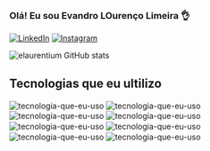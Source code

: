 ### Olá! Eu sou Evandro LOurenço Limeira 👌


[![LinkedIn](https://img.shields.io/badge/LinkedIn-0077B5?style=for-the-badge&logo=linkedin&logoColor=white)](https://www.linkedin.com/in/evandro-louren%C3%A7o-limeira/)
[![Instagram](https://img.shields.io/badge/Instagram-E4405F?style=for-the-badge&logo=instagram&logoColor=white)](https://www.instagram.com/elaurentium/)


![elaurentium GitHub stats](https://github-readme-stats.vercel.app/api?username=elaurentium&show_icons=true&theme=dracula)

## Tecnologias que eu ultilizo

<div style="display: inline_block"><br?>
  <img src="https://img.shields.io/badge/HTML5-E34F26?style=for-the-badge&logo=html5&logoColor=white" alt="tecnologia-que-eu-uso" align="center" />
  <img src="https://img.shields.io/badge/CSS-239120?&style=for-the-badge&logo=css3&logoColor=white" alt="tecnologia-que-eu-uso" align="center" />
  <img src="https://img.shields.io/badge/JavaScript-F7DF1E?style=for-the-badge&logo=javascript&logoColor=black" alt="tecnologia-que-eu-uso" align="center" />
  <img src="https://img.shields.io/badge/Node.js-43853D?style=for-the-badge&logo=node.js&logoColor=white" alt="tecnologia-que-eu-uso" align="center" />
  <img src="https://img.shields.io/badge/React-20232A?style=for-the-badge&logo=react&logoColor=61DAFB" alt="tecnologia-que-eu-uso" align="center" />
  <img src="https://img.shields.io/badge/MySQL-00000F?style=for-the-badge&logo=mysql&logoColor=white" alt="tecnologia-que-eu-uso" align="center" />
  <img src="https://img.shields.io/badge/TypeScript-007ACC?style=for-the-badge&logo=typescript&logoColor=white" alt="tecnologia-que-eu-uso" align="center" />
  <img src="https://img.shields.io/badge/Python-3776AB?style=for-the-badge&logo=python&logoColor=white" alt="tecnologia-que-eu-uso" align="center" />
</div>

